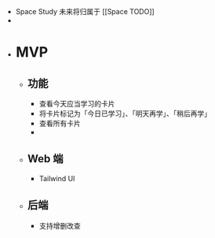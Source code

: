 - Space Study 未来将归属于 [[Space TODO]]
-
- # MVP
	- ## 功能
		- 查看今天应当学习的卡片
		- 将卡片标记为「今日已学习」、「明天再学」、「稍后再学」
		- 查看所有卡片
		-
	- ## Web 端
		- Tailwind UI
	- ## 后端
		- 支持增删改查